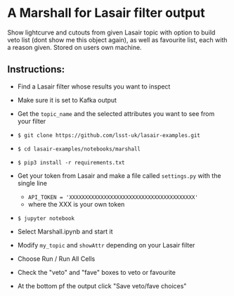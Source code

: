 # A Marshall for Lasair filter output
Show lightcurve and cutouts from given Lasair topic
with option to build veto list (dont show me this object again),
as well as favourite list, each with a reason given. 
Stored on users own machine.

## Instructions:

- Find a Lasair filter whose results you want to inspect
- Make sure it is set to Kafka output
- Get the `topic_name` and the selected attributes you want to see from your filter

- `$ git clone https://github.com/lsst-uk/lasair-examples.git`
- `$ cd lasair-examples/notebooks/marshall`
- `$ pip3 install -r requirements.txt`
- Get your token from Lasair and make a file called `settings.py` with the single line
    -    ```API_TOKEN = 'XXXXXXXXXXXXXXXXXXXXXXXXXXXXXXXXXXXXXXXX'```
    - where the XXX is your own token
- `$ jupyter notebook`
- Select Marshall.ipynb and start it
- Modify `my_topic` and `showAttr` depending on your Lasair filter
- Choose Run / Run All Cells
- Check the "veto" and "fave" boxes to veto or favourite
- At the bottom pf the output click "Save veto/fave choices"
